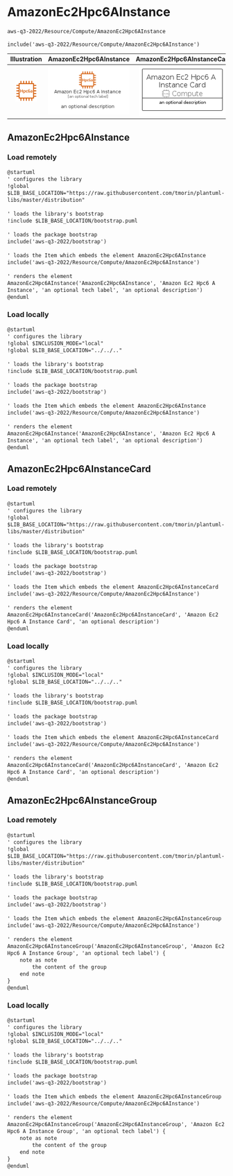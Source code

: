 # AmazonEc2Hpc6AInstance


```text
aws-q3-2022/Resource/Compute/AmazonEc2Hpc6AInstance
```

```text
include('aws-q3-2022/Resource/Compute/AmazonEc2Hpc6AInstance')
```



| Illustration | AmazonEc2Hpc6AInstance | AmazonEc2Hpc6AInstanceCard | AmazonEc2Hpc6AInstanceGroup |
| :---: | :---: | :---: | :---: |
| ![illustration for Illustration](../../../aws-q3-2022/Resource/Compute/AmazonEc2Hpc6AInstance.png) | ![illustration for AmazonEc2Hpc6AInstance](../../../aws-q3-2022/Resource/Compute/AmazonEc2Hpc6AInstance.Local.png) | ![illustration for AmazonEc2Hpc6AInstanceCard](../../../aws-q3-2022/Resource/Compute/AmazonEc2Hpc6AInstanceCard.Local.png) | ![illustration for AmazonEc2Hpc6AInstanceGroup](../../../aws-q3-2022/Resource/Compute/AmazonEc2Hpc6AInstanceGroup.Local.png) |




## AmazonEc2Hpc6AInstance

### Load remotely
```plantuml
@startuml
' configures the library
!global $LIB_BASE_LOCATION="https://raw.githubusercontent.com/tmorin/plantuml-libs/master/distribution"

' loads the library's bootstrap
!include $LIB_BASE_LOCATION/bootstrap.puml

' loads the package bootstrap
include('aws-q3-2022/bootstrap')

' loads the Item which embeds the element AmazonEc2Hpc6AInstance
include('aws-q3-2022/Resource/Compute/AmazonEc2Hpc6AInstance')

' renders the element
AmazonEc2Hpc6AInstance('AmazonEc2Hpc6AInstance', 'Amazon Ec2 Hpc6 A Instance', 'an optional tech label', 'an optional description')
@enduml
```

### Load locally
```plantuml
@startuml
' configures the library
!global $INCLUSION_MODE="local"
!global $LIB_BASE_LOCATION="../../.."

' loads the library's bootstrap
!include $LIB_BASE_LOCATION/bootstrap.puml

' loads the package bootstrap
include('aws-q3-2022/bootstrap')

' loads the Item which embeds the element AmazonEc2Hpc6AInstance
include('aws-q3-2022/Resource/Compute/AmazonEc2Hpc6AInstance')

' renders the element
AmazonEc2Hpc6AInstance('AmazonEc2Hpc6AInstance', 'Amazon Ec2 Hpc6 A Instance', 'an optional tech label', 'an optional description')
@enduml
```

## AmazonEc2Hpc6AInstanceCard

### Load remotely
```plantuml
@startuml
' configures the library
!global $LIB_BASE_LOCATION="https://raw.githubusercontent.com/tmorin/plantuml-libs/master/distribution"

' loads the library's bootstrap
!include $LIB_BASE_LOCATION/bootstrap.puml

' loads the package bootstrap
include('aws-q3-2022/bootstrap')

' loads the Item which embeds the element AmazonEc2Hpc6AInstanceCard
include('aws-q3-2022/Resource/Compute/AmazonEc2Hpc6AInstance')

' renders the element
AmazonEc2Hpc6AInstanceCard('AmazonEc2Hpc6AInstanceCard', 'Amazon Ec2 Hpc6 A Instance Card', 'an optional description')
@enduml
```

### Load locally
```plantuml
@startuml
' configures the library
!global $INCLUSION_MODE="local"
!global $LIB_BASE_LOCATION="../../.."

' loads the library's bootstrap
!include $LIB_BASE_LOCATION/bootstrap.puml

' loads the package bootstrap
include('aws-q3-2022/bootstrap')

' loads the Item which embeds the element AmazonEc2Hpc6AInstanceCard
include('aws-q3-2022/Resource/Compute/AmazonEc2Hpc6AInstance')

' renders the element
AmazonEc2Hpc6AInstanceCard('AmazonEc2Hpc6AInstanceCard', 'Amazon Ec2 Hpc6 A Instance Card', 'an optional description')
@enduml
```

## AmazonEc2Hpc6AInstanceGroup

### Load remotely
```plantuml
@startuml
' configures the library
!global $LIB_BASE_LOCATION="https://raw.githubusercontent.com/tmorin/plantuml-libs/master/distribution"

' loads the library's bootstrap
!include $LIB_BASE_LOCATION/bootstrap.puml

' loads the package bootstrap
include('aws-q3-2022/bootstrap')

' loads the Item which embeds the element AmazonEc2Hpc6AInstanceGroup
include('aws-q3-2022/Resource/Compute/AmazonEc2Hpc6AInstance')

' renders the element
AmazonEc2Hpc6AInstanceGroup('AmazonEc2Hpc6AInstanceGroup', 'Amazon Ec2 Hpc6 A Instance Group', 'an optional tech label') {
    note as note
        the content of the group
    end note
}
@enduml
```

### Load locally
```plantuml
@startuml
' configures the library
!global $INCLUSION_MODE="local"
!global $LIB_BASE_LOCATION="../../.."

' loads the library's bootstrap
!include $LIB_BASE_LOCATION/bootstrap.puml

' loads the package bootstrap
include('aws-q3-2022/bootstrap')

' loads the Item which embeds the element AmazonEc2Hpc6AInstanceGroup
include('aws-q3-2022/Resource/Compute/AmazonEc2Hpc6AInstance')

' renders the element
AmazonEc2Hpc6AInstanceGroup('AmazonEc2Hpc6AInstanceGroup', 'Amazon Ec2 Hpc6 A Instance Group', 'an optional tech label') {
    note as note
        the content of the group
    end note
}
@enduml
```

